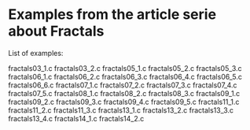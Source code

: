 Examples from the article serie about Fractals
==============================================

List of examples:

fractals03_1.c
fractals03_2.c
fractals05_1.c
fractals05_2.c
fractals05_3.c
fractals06_1.c
fractals06_2.c
fractals06_3.c
fractals06_4.c
fractals06_5.c
fractals06_6.c
fractals07_1.c
fractals07_2.c
fractals07_3.c
fractals07_4.c
fractals07_5.c
fractals08_1.c
fractals08_2.c
fractals08_3.c
fractals09_1.c
fractals09_2.c
fractals09_3.c
fractals09_4.c
fractals09_5.c
fractals11_1.c
fractals11_2.c
fractals11_3.c
fractals13_1.c
fractals13_2.c
fractals13_3.c
fractals13_4.c
fractals14_1.c
fractals14_2.c

